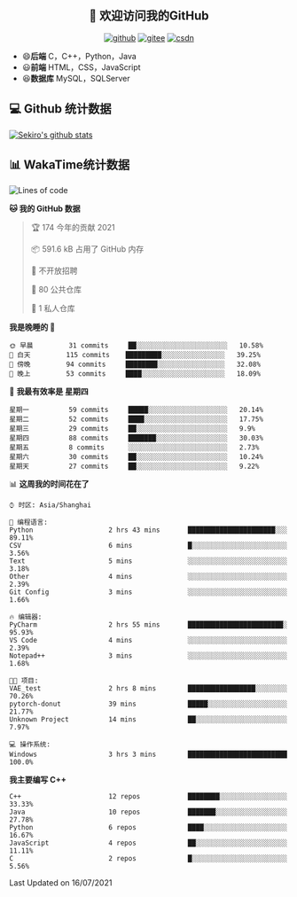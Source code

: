 <h2 align="center">👋 欢迎访问我的GitHub</h2>
<p align="center">
  <a href="https://666wxy666.github.io/"><img src="https://img.shields.io/badge/GitHub-24292e" alt="github"></a>
  <a href="https://gitee.com/wxy_666"><img src="https://img.shields.io/badge/Gitee-fe7300" alt="gitee"></a>
  <a href="https://blog.csdn.net/WXY_666"><img src="https://img.shields.io/badge/CSDN-cf000e" alt="csdn"></a>
</p>

- 😄**后端** C，C++，Python，Java
- 😃**前端** HTML，CSS，JavaScript
- 😆**数据库** MySQL，SQLServer

## 💻 Github 统计数据
[![Sekiro's github stats](https://github-readme-stats.vercel.app/api?username=666WXY666)](https://666wxy666.github.io/)

## 📊 WakaTime统计数据

<!--START_SECTION:waka-->
![Lines of code](https://img.shields.io/badge/%E4%BB%8E%E3%80%8C%E4%BD%A0%E5%A5%BD%E4%B8%96%E7%95%8C%E3%80%8D%E6%88%91%E5%B7%B2%E7%BB%8F%E5%86%99%E4%BA%86-1.7%20million%20%E8%A1%8C%E4%BB%A3%E7%A0%81-blue)

**🐱 我的 GitHub 数据** 

> 🏆 174 今年的贡献 2021
 > 
> 📦 591.6 kB 占用了 GitHub 内存 
 > 
> 🚫 不开放招聘
 > 
> 📜 80 公共仓库 
 > 
> 🔑 1 私人仓库 
 > 
**我是晚睡的 🦉** 

```text
🌞 早晨         31 commits     ██░░░░░░░░░░░░░░░░░░░░░░░   10.58% 
🌆 白天         115 commits    █████████░░░░░░░░░░░░░░░░   39.25% 
🌃 傍晚         94 commits     ████████░░░░░░░░░░░░░░░░░   32.08% 
🌙 晚上         53 commits     ████░░░░░░░░░░░░░░░░░░░░░   18.09%

```
📅 **我最有效率是 星期四** 

```text
星期一          59 commits     █████░░░░░░░░░░░░░░░░░░░░   20.14% 
星期二          52 commits     ████░░░░░░░░░░░░░░░░░░░░░   17.75% 
星期三          29 commits     ██░░░░░░░░░░░░░░░░░░░░░░░   9.9% 
星期四          88 commits     ███████░░░░░░░░░░░░░░░░░░   30.03% 
星期五          8 commits      ░░░░░░░░░░░░░░░░░░░░░░░░░   2.73% 
星期六          30 commits     ██░░░░░░░░░░░░░░░░░░░░░░░   10.24% 
星期天          27 commits     ██░░░░░░░░░░░░░░░░░░░░░░░   9.22%

```


📊 **这周我的时间花在了** 

```text
⌚︎ 时区: Asia/Shanghai

💬 编程语言: 
Python                   2 hrs 43 mins       ██████████████████████░░░   89.11% 
CSV                      6 mins              █░░░░░░░░░░░░░░░░░░░░░░░░   3.56% 
Text                     5 mins              ░░░░░░░░░░░░░░░░░░░░░░░░░   3.18% 
Other                    4 mins              ░░░░░░░░░░░░░░░░░░░░░░░░░   2.39% 
Git Config               3 mins              ░░░░░░░░░░░░░░░░░░░░░░░░░   1.66%

🔥 编辑器: 
PyCharm                  2 hrs 55 mins       ████████████████████████░   95.93% 
VS Code                  4 mins              ░░░░░░░░░░░░░░░░░░░░░░░░░   2.39% 
Notepad++                3 mins              ░░░░░░░░░░░░░░░░░░░░░░░░░   1.68%

🐱‍💻 项目: 
VAE_test                 2 hrs 8 mins        █████████████████░░░░░░░░   70.26% 
pytorch-donut            39 mins             █████░░░░░░░░░░░░░░░░░░░░   21.77% 
Unknown Project          14 mins             ██░░░░░░░░░░░░░░░░░░░░░░░   7.97%

💻 操作系统: 
Windows                  3 hrs 3 mins        █████████████████████████   100.0%

```

**我主要编写 C++** 

```text
C++                      12 repos            ████████░░░░░░░░░░░░░░░░░   33.33% 
Java                     10 repos            ███████░░░░░░░░░░░░░░░░░░   27.78% 
Python                   6 repos             ████░░░░░░░░░░░░░░░░░░░░░   16.67% 
JavaScript               4 repos             ██░░░░░░░░░░░░░░░░░░░░░░░   11.11% 
C                        2 repos             █░░░░░░░░░░░░░░░░░░░░░░░░   5.56%

```



 Last Updated on 16/07/2021
<!--END_SECTION:waka-->

<!--
**666WXY666/666WXY666** is a ✨ _special_ ✨ repository because its `README.md` (this file) appears on your GitHub profile.

Here are some ideas to get you started:

- 🔭 I’m currently working on ...
- 🌱 I’m currently learning ...
- 👯 I’m looking to collaborate on ...
- 🤔 I’m looking for help with ...
- 💬 Ask me about ...
- 📫 How to reach me: ...
- 😄 Pronouns: ...
- ⚡ Fun fact: ...
-->
